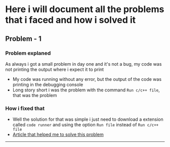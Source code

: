 # Here i will document all the problems that i faced and how i solved it

## Problem - 1

### Problem explaned

  As always i got a small problem in day one and it's not a bug, my code was not printing the output where i expect it to print

- My code was running without any error, but the output of the code was printing in the debugging console
- Long story short i was the problem with the command `Run c/c++ file`, that was the problem

### How i fixed that

- Well the solution for that was simple i just need to download a extension called `code runner` and using the option `Run file` instead of `Run c/c++ file`
- [Article that helped me to solve this problem](https://www.freecodecamp.org/news/how-to-write-and-run-c-cpp-code-on-visual-studio-code/)

---